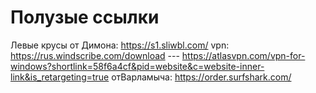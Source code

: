 # Полузые ссылки

Левые крусы от Димона: 
https://s1.sliwbl.com/
vpn:
https://rus.windscribe.com/download ---
https://atlasvpn.com/vpn-for-windows?shortlink=58f6a4cf&pid=website&c=website-inner-link&is_retargeting=true
отВарламыча:
https://order.surfshark.com/
